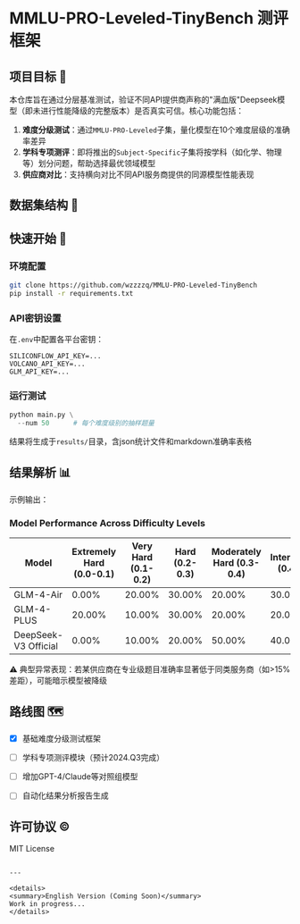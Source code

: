 # MMLU-PRO-Leveled-TinyBench 测评框架


## 项目目标 🎯
本仓库旨在通过分层基准测试，验证不同API提供商声称的"满血版"Deepseek模型（即未进行性能降级的完整版本）是否真实可信。核心功能包括：
1. **难度分级测试**：通过`MMLU-PRO-Leveled`子集，量化模型在10个难度层级的准确率差异
2. **学科专项测评**：即将推出的`Subject-Specific`子集将按学科（如化学、物理等）划分问题，帮助选择最优领域模型
3. **供应商对比**：支持横向对比不同API服务商提供的同源模型性能表现

## 数据集结构 📂


## 快速开始 🚀
### 环境配置
```bash
git clone https://github.com/wzzzzq/MMLU-PRO-Leveled-TinyBench
pip install -r requirements.txt
```

### API密钥设置
在`.env`中配置各平台密钥：
```
SILICONFLOW_API_KEY=...
VOLCANO_API_KEY=...
GLM_API_KEY=...
```

### 运行测试
```python
python main.py \
  --num 50      # 每个难度级别的抽样题量
```
结果将生成于`results/`目录，含json统计文件和markdown准确率表格

## 结果解析 📊
示例输出：
### Model Performance Across Difficulty Levels

| Model | Extremely Hard (0.0-0.1) | Very Hard (0.1-0.2) | Hard (0.2-0.3) | Moderately Hard (0.3-0.4) | Intermediate (0.4-0.5) | Medium (0.5-0.6) | Moderately Easy (0.6-0.7) | Easy (0.7-0.8) | Very Easy (0.8-0.9) | Extremely Easy (0.9-1.0) | Average |
|-------|-------|-------|-------|-------|-------|-------|-------|-------|-------|-------|-------|
| GLM-4-Air | 0.00% | 20.00% | 30.00% | 20.00% | 30.00% | 20.00% | 50.00% | 90.00% | 90.00% | 90.00% | 44.00% |
| GLM-4-PLUS | 20.00% | 10.00% | 30.00% | 20.00% | 20.00% | 20.00% | 40.00% | 80.00% | 70.00% | 100.00% | 41.00% |
| DeepSeek-V3 Official | 0.00% | 10.00% | 20.00% | 50.00% | 40.00% | 80.00% | 80.00% | 100.00% | 90.00% | 100.00% | 57.00% |

⚠️ 典型异常表现：若某供应商在专业级题目准确率显著低于同类服务商（如>15%差距），可能暗示模型被降级

## 路线图 🗺️
- [x] 基础难度分级测试框架
- [ ] 学科专项测评模块（预计2024.Q3完成）
- [ ] 增加GPT-4/Claude等对照组模型
- [ ] 自动化结果分析报告生成


## 许可协议 ©️
MIT License
```

---

<details>
<summary>English Version (Coming Soon)</summary>
Work in progress...
</details>
```